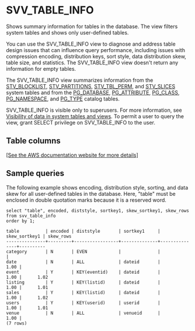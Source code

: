 # SVV\_TABLE\_INFO<a name="r_SVV_TABLE_INFO"></a>

Shows summary information for tables in the database\. The view filters system tables and shows only user\-defined tables\. 

You can use the SVV\_TABLE\_INFO view to diagnose and address table design issues that can influence query performance, including issues with compression encoding, distribution keys, sort style, data distribution skew, table size, and statistics\. The SVV\_TABLE\_INFO view doesn't return any information for empty tables\.

The SVV\_TABLE\_INFO view summarizes information from the [STV\_BLOCKLIST](r_STV_BLOCKLIST.md), [STV\_PARTITIONS](r_STV_PARTITIONS.md), [STV\_TBL\_PERM](r_STV_TBL_PERM.md), and [STV\_SLICES](r_STV_SLICES.md) system tables and from the [PG\_DATABASE](https://www.postgresql.org/docs/8.0/static/catalog-pg-database.html), [PG\_ATTRIBUTE](https://www.postgresql.org/docs/8.0/static/catalog-pg-attribute.html), [PG\_CLASS](https://www.postgresql.org/docs/8.0/static/catalog-pg-class.html), [PG\_NAMESPACE](https://www.postgresql.org/docs/8.0/static/catalog-pg-namespace.html), and [PG\_TYPE](https://www.postgresql.org/docs/8.0/static/catalog-pg-type.html) catalog tables\. 

SVV\_TABLE\_INFO is visible only to superusers\. For more information, see [Visibility of data in system tables and views](c_visibility-of-data.md)\. To permit a user to query the view, grant SELECT privilege on SVV\_TABLE\_INFO to the user\.

## Table columns<a name="SVV_TABLE_INFO-table-columns"></a>

[\[See the AWS documentation website for more details\]](http://docs.aws.amazon.com/redshift/latest/dg/r_SVV_TABLE_INFO.html)

## Sample queries<a name="SVV_TABLE_INFO-sample-queries"></a>

The following example shows encoding, distribution style, sorting, and data skew for all user\-defined tables in the database\. Here, "table" must be enclosed in double quotation marks because it is a reserved word\.

```
select "table", encoded, diststyle, sortkey1, skew_sortkey1, skew_rows
from svv_table_info
order by 1;

table          | encoded | diststyle       | sortkey1     | skew_sortkey1 | skew_rows
---------------+---------+-----------------+--------------+---------------+----------
category       | N       | EVEN            |              |               |          
date           | N       | ALL             | dateid       |          1.00 |          
event          | Y       | KEY(eventid)    | dateid       |          1.00 |      1.02
listing        | Y       | KEY(listid)     | dateid       |          1.00 |      1.01
sales          | Y       | KEY(listid)     | dateid       |          1.00 |      1.02
users          | Y       | KEY(userid)     | userid       |          1.00 |      1.01
venue          | N       | ALL             | venueid      |          1.00 |          
(7 rows)
```